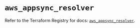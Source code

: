 # `aws_appsync_resolver`

Refer to the Terraform Registry for docs: [`aws_appsync_resolver`](https://registry.terraform.io/providers/hashicorp/aws/5.77.0/docs/resources/appsync_resolver).
